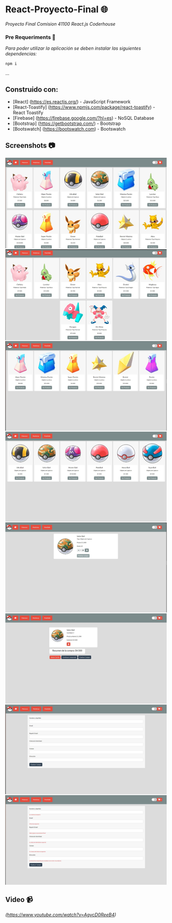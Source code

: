 # React-Proyecto-Final 🌐

_Proyecto Final Comision 41100 React.js Coderhouse_

### Pre Requeriments 📔

_Para poder utilizar la aplicación se deben instalar las siguientes dependencias:_

```
npm i
```

...
## Construido con: 

* [React] (https://es.reactjs.org/) - JavaScript Framework
* [React-Toastify] (https://www.npmjs.com/package/react-toastify) - React Toastify
* [Firebase] (https://firebase.google.com/?hl=es) - NoSQL Database
* [Bootstrap] (https://getbootstrap.com/) - Bootstrap
* [Bootswatch] (https://bootswatch.com) - Bootswatch

## Screenshots 📷

![alt_Text](https://github.com/dlatorrebaeza/pokeapp--reactjs--41100/blob/main/docs/img-1.jpg)
![alt_Text](https://github.com/dlatorrebaeza/pokeapp--reactjs--41100/blob/main/docs/img-2.jpg)
![alt_Text](https://github.com/dlatorrebaeza/pokeapp--reactjs--41100/blob/main/docs/img-3.jpg)
![alt_Text](https://github.com/dlatorrebaeza/pokeapp--reactjs--41100/blob/main/docs/img-4.jpg)
![alt_Text](https://github.com/dlatorrebaeza/pokeapp--reactjs--41100/blob/main/docs/img-5.jpg)
![alt_Text](https://github.com/dlatorrebaeza/pokeapp--reactjs--41100/blob/main/docs/img-6.jpg)
![alt_Text](https://github.com/dlatorrebaeza/pokeapp--reactjs--41100/blob/main/docs/img-7.jpg)
![alt_Text](https://github.com/dlatorrebaeza/pokeapp--reactjs--41100/blob/main/docs/img-8.jpg)

## Video 📹

_(https://www.youtube.com/watch?v=AgvcD0ReeB4)_

